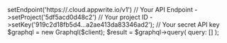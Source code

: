 <?php

use Appwrite\Client;
use Appwrite\Services\Graphql;

$client = (new Client())
    ->setEndpoint('https://<REGION>.cloud.appwrite.io/v1') // Your API Endpoint
    ->setProject('5df5acd0d48c2') // Your project ID
    ->setKey('919c2d18fb5d4...a2ae413da83346ad2'); // Your secret API key

$graphql = new Graphql($client);

$result = $graphql->query(
    query: []
);